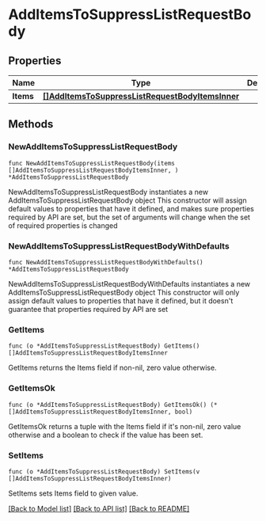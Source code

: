 # AddItemsToSuppressListRequestBody

## Properties

Name | Type | Description | Notes
------------ | ------------- | ------------- | -------------
**Items** | [**[]AddItemsToSuppressListRequestBodyItemsInner**](AddItemsToSuppressListRequestBodyItemsInner.md) |  | 

## Methods

### NewAddItemsToSuppressListRequestBody

`func NewAddItemsToSuppressListRequestBody(items []AddItemsToSuppressListRequestBodyItemsInner, ) *AddItemsToSuppressListRequestBody`

NewAddItemsToSuppressListRequestBody instantiates a new AddItemsToSuppressListRequestBody object
This constructor will assign default values to properties that have it defined,
and makes sure properties required by API are set, but the set of arguments
will change when the set of required properties is changed

### NewAddItemsToSuppressListRequestBodyWithDefaults

`func NewAddItemsToSuppressListRequestBodyWithDefaults() *AddItemsToSuppressListRequestBody`

NewAddItemsToSuppressListRequestBodyWithDefaults instantiates a new AddItemsToSuppressListRequestBody object
This constructor will only assign default values to properties that have it defined,
but it doesn't guarantee that properties required by API are set

### GetItems

`func (o *AddItemsToSuppressListRequestBody) GetItems() []AddItemsToSuppressListRequestBodyItemsInner`

GetItems returns the Items field if non-nil, zero value otherwise.

### GetItemsOk

`func (o *AddItemsToSuppressListRequestBody) GetItemsOk() (*[]AddItemsToSuppressListRequestBodyItemsInner, bool)`

GetItemsOk returns a tuple with the Items field if it's non-nil, zero value otherwise
and a boolean to check if the value has been set.

### SetItems

`func (o *AddItemsToSuppressListRequestBody) SetItems(v []AddItemsToSuppressListRequestBodyItemsInner)`

SetItems sets Items field to given value.



[[Back to Model list]](../README.md#documentation-for-models) [[Back to API list]](../README.md#documentation-for-api-endpoints) [[Back to README]](../README.md)


